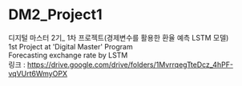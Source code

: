 # DM2_Project1
디지털 마스터 2기_ 1차 프로젝트(경제변수를 활용한 환율 예측 LSTM 모델)
<br> 1st Project at 'Digital Master' Program
<br> Forecasting exchange rate by LSTM
<br> 링크 : <https://drive.google.com/drive/folders/1MvrrqegTteDcz_4hPF-vqVUrt6WmyOPX>
